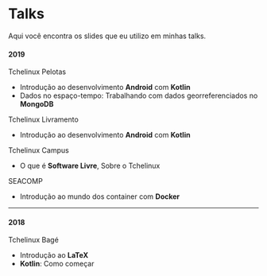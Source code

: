 # Talks
Aqui você encontra os slides que eu utilizo em minhas talks.



#### 2019

Tchelinux Pelotas

* Introdução ao desenvolvimento **Android** com **Kotlin**
* Dados no espaço-tempo: Trabalhando com dados georreferenciados no **MongoDB**

Tchelinux Livramento

* Introdução ao desenvolvimento **Android** com **Kotlin**

Tchelinux Campus

* O que é **Software Livre**, Sobre o Tchelinux

SEACOMP

* Introdução ao mundo dos container com **Docker**



****

#### 2018

Tchelinux Bagé

* Introdução ao **LaTeX**
* **Kotlin**: Como começar

